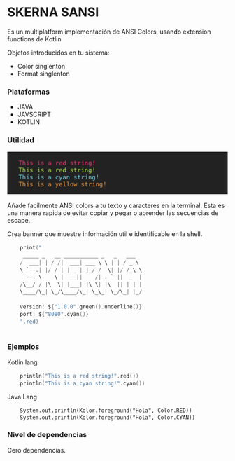 # SKERNA SANSI

Es un multiplatform implementación de ANSI Colors, usando extension functions de Kotlin

Objetos introducidos en tu sistema: 

- Color singlenton
- Format singlenton 

### Plataformas
- JAVA
- JAVSCRIPT
- KOTLIN

### Utilidad

![BOLT](./docs/media/demo.png)


Añade facilmente ANSI colors a tu texto y caracteres en la terminal. Esta es una manera rapida de evitar copiar y pegar o aprender las secuencias de escape.

Crea banner que muestre información util e identificable en la shell.

```kotlin 
    print("
     _____ _   __ ___________ _   _   ___  
    /  ___| | / /|  ___| ___ \ \ | | / _ \ 
    \ `--.| |/ / | |__ | |_/ /  \| |/ /_\ \
     `--. \    \ |  __||    /| . ` ||  _  |
    /\__/ / |\  \| |___| |\ \| |\  || | | |
    \____/\_| \_/\____/\_| \_\_| \_/\_| |_/

    version: ${"1.0.0".green().underline()}
    port: ${"8080".cyan()}
    ".red)
                                        
```
### Ejemplos

Kotlin lang
```Kotlin 
    println("This is a red string!".red())
    println("This is a cyan string!".cyan())
```

Java Lang

```
    System.out.println(Kolor.foreground("Hola", Color.RED))
    System.out.println(Kolor.foreground("Hola", Color.CYAN))
```

### Nivel de dependencias

Cero dependencias.

